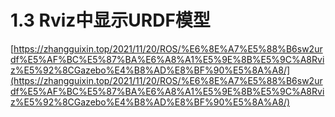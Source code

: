 # 1.3 Rviz中显示URDF模型

[https://zhangguixin.top/2021/11/20/ROS/%E6%8E%A7%E5%88%B6sw2urdf%E5%AF%BC%E5%87%BA%E6%A8%A1%E5%9E%8B%E5%9C%A8Rviz%E5%92%8CGazebo%E4%B8%AD%E8%BF%90%E5%8A%A8/](https://zhangguixin.top/2021/11/20/ROS/%E6%8E%A7%E5%88%B6sw2urdf%E5%AF%BC%E5%87%BA%E6%A8%A1%E5%9E%8B%E5%9C%A8Rviz%E5%92%8CGazebo%E4%B8%AD%E8%BF%90%E5%8A%A8/)
